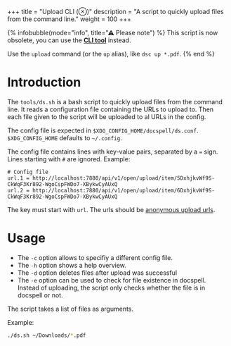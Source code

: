 +++
title = "Upload CLI (⊗)"
description = "A script to quickly upload files from the command line."
weight = 100
+++


{% infobubble(mode="info", title="⚠ Please note") %}
This script is now obsolete, you can use the [**CLI tool**](../cli/) instead.

Use the `upload` command (or the `up` alias), like `dsc up *.pdf`.
{% end %}

# Introduction

The `tools/ds.sh` is a bash script to quickly upload files from the
command line. It reads a configuration file containing the URLs to
upload to. Then each file given to the script will be uploaded to al
URLs in the config.

The config file is expected in
`$XDG_CONFIG_HOME/docspell/ds.conf`. `$XDG_CONFIG_HOME` defaults to
`~/.config`.

The config file contains lines with key-value pairs, separated by a
`=` sign. Lines starting with `#` are ignored. Example:

```
# Config file
url.1 = http://localhost:7880/api/v1/open/upload/item/5DxhjkvWf9S-CkWqF3Kr892-WgoCspFWDo7-XBykwCyAUxQ
url.2 = http://localhost:7880/api/v1/open/upload/item/6DxhjkvWf9S-CkWqF3Kr892-WgoCspFWDo7-XBykwCyAUxQ
```

The key must start with `url`. The urls should be [anonymous upload
urls](@/docs/webapp/uploading.md#anonymous-upload).


# Usage

- The `-c` option allows to specifiy a different config file.
- The `-h` option shows a help overview.
- The `-d` option deletes files after upload was successful
- The `-e` option can be used to check for file existence in docspell.
  Instead of uploading, the script only checks whether the file is in
  docspell or not.

The script takes a list of files as arguments.


Example:

``` bash
./ds.sh ~/Downloads/*.pdf
```
